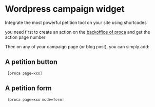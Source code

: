 # Wordpress campaign widget

Integrate the most powerful petition tool on your site using shortcodes

you need first to create an action on the [backoffice of proca](https://proca.foundation) and get the action page number

Then on any of your campaign page (or blog post), you can simply add:

## A petition button

     [proca page=xxx]
     
## A petition form

     [proca page=xxx mode=form]
     
     

